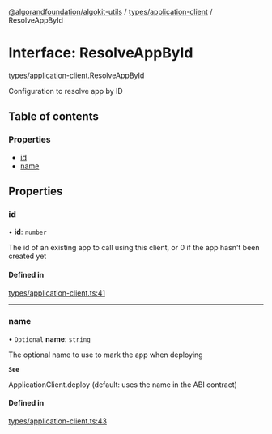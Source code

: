 [@algorandfoundation/algokit-utils](../README.md) / [types/application-client](../modules/types_application_client.md) / ResolveAppById

# Interface: ResolveAppById

[types/application-client](../modules/types_application_client.md).ResolveAppById

Configuration to resolve app by ID

## Table of contents

### Properties

- [id](types_application_client.ResolveAppById.md#id)
- [name](types_application_client.ResolveAppById.md#name)

## Properties

### id

• **id**: `number`

The id of an existing app to call using this client, or 0 if the app hasn't been created yet

#### Defined in

[types/application-client.ts:41](https://github.com/algorandfoundation/algokit-utils-ts/blob/main/src/types/application-client.ts#L41)

___

### name

• `Optional` **name**: `string`

The optional name to use to mark the app when deploying

**`See`**

ApplicationClient.deploy (default: uses the name in the ABI contract)

#### Defined in

[types/application-client.ts:43](https://github.com/algorandfoundation/algokit-utils-ts/blob/main/src/types/application-client.ts#L43)
